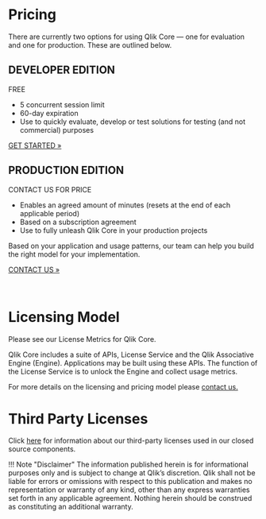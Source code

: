 <h1>Pricing</h1>
<p>There are currently two options for using Qlik Core — one for evaluation and one for production.
These are outlined below.</p>

<div class="md-row">
    <!-- Free -->
    <div class="cards-pricing cards-pricing-free">
        <div class="cards-header card-free">
            <h2><b>DEVELOPER EDITION</b></h2>
            <p>FREE</p>
        </div>
        <div class="cards-middle">
            <ul>
                <li>5 concurrent session limit</li>
                <li>60-day expiration</li>
                <li>Use to quickly evaluate, develop or test solutions for testing (and not commercial) purposes</li>
            </ul>
        </div>
        <div class="cards-bottom card-free">
            <p><span class="pricing"><a href="/get-started/">GET STARTED »</a></span></p>
        </div>
    </div>
    <!-- Enterprise -->
    <div class="cards-pricing cards-pricing-enterprise">
        <div class="cards-header card-enterprise">
            <h2><b>PRODUCTION EDITION</b></h2>
            <p>CONTACT US FOR PRICE</p>
        </div>
        <div class="cards-middle">
            <ul>
                <li>Enables an agreed amount of minutes (resets at the end of each applicable period)</li>
                <li>Based on a subscription agreement </li>
                <li>Use to fully unleash Qlik Core in your production projects</li>
            </ul>
            <p>Based on your application and usage patterns, our team can help you build the right model for your implementation.</p>
        </div>
        <div class="cards-bottom card-enterprise">
            <p><span class="pricing"><a href="https://www.qlik.com/us/try-or-buy/buy-now?CampaignID=7013z000000ijcR" target="_new">
            CONTACT US »</a></span></p>
        </div>
    </div>
</div>
<br>

# Licensing Model

Please see our License Metrics for Qlik Core.

Qlik Core includes a suite of APIs, License Service and the Qlik Associative Engine (Engine).
Applications may be built using these APIs. The function of the License Service is to unlock the
Engine and collect usage metrics.

For more details on the licensing and pricing model please 
<a href="https://www.qlik.com/us/try-or-buy/buy-now?CampaignID=7013z000000ijcR" target="_new">
contact us.</a>

# Third Party Licenses

Click [here](./third-party-licenses.md) for information about our third-party licenses used in our closed source components.

!!! Note "Disclaimer"
    The information published herein is for informational purposes only and is subject to change at Qlik’s discretion.
    Qlik shall not be liable for errors or omissions with respect to this publication and makes no representation or
    warranty of any kind, other than any express warranties set forth in any applicable agreement.
    Nothing herein should be construed as constituting an additional warranty.